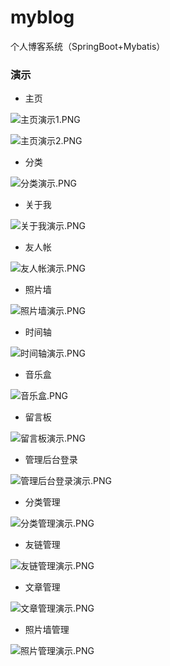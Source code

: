 # myblog
个人博客系统（SpringBoot+Mybatis）

### 演示

- 主页

![主页演示1.PNG](主页演示1.PNG)

![主页演示2.PNG](主页演示2.PNG)

- 分类

![分类演示.PNG](分类演示.PNG)
- 关于我

![关于我演示.PNG](关于我演示.PNG)

- 友人帐

![友人帐演示.PNG](友人帐演示.PNG)

- 照片墙

![照片墙演示.PNG](照片墙演示.PNG)

- 时间轴

![时间轴演示.PNG](时间轴演示.PNG)

- 音乐盒

![音乐盒.PNG](音乐盒.PNG)

- 留言板

![留言板演示.PNG](留言板演示.PNG)

- 管理后台登录

![管理后台登录演示.PNG](管理后台登录演示.PNG)
- 分类管理

![分类管理演示.PNG](分类管理演示.PNG)

- 友链管理

![友链管理演示.PNG](友链管理演示.PNG)

- 文章管理

![文章管理演示.PNG](文章管理演示.PNG)

- 照片墙管理

![照片管理演示.PNG](照片管理演示.PNG)
